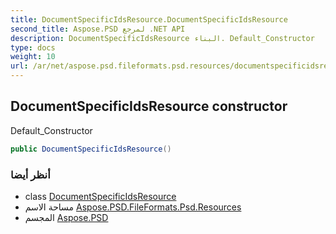 ```yaml
---
title: DocumentSpecificIdsResource.DocumentSpecificIdsResource
second_title: Aspose.PSD لمرجع .NET API
description: DocumentSpecificIdsResource البناء. Default_Constructor
type: docs
weight: 10
url: /ar/net/aspose.psd.fileformats.psd.resources/documentspecificidsresource/documentspecificidsresource/
---
```

## DocumentSpecificIdsResource constructor

Default_Constructor

```csharp
public DocumentSpecificIdsResource()
```

### أنظر أيضا

* class [DocumentSpecificIdsResource](../)
* مساحة الاسم [Aspose.PSD.FileFormats.Psd.Resources](../../documentspecificidsresource/)
* المجسم [Aspose.PSD](../../../)


